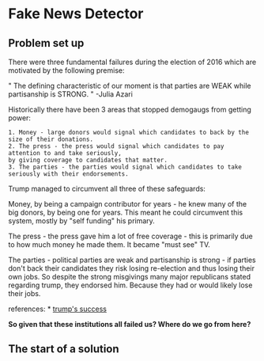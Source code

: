 # Fake News Detector

## Problem set up

There were three fundamental failures during the election of 2016 which are motivated by the following premise:

"
	The defining characteristic of our moment is that parties are WEAK while partisanship is STRONG.
"
-Julia Azari
	
Historically there have been 3 areas that stopped demogaugs from getting power:
	
	1. Money - large donors would signal which candidates to back by the size of their donations.
	2. The press - the press would signal which candidates to pay attention to and take seriously, 
	by giving coverage to candidates that matter.
	3. The parties - the parties would signal which candidates to take seriously with their endorsements.

Trump managed to circumvent all three of these safeguards:

Money, by being a campaign contributor for years - he knew many of the big donors, by being one for years.  This meant he could circumvent this system, mostly by "self funding" his primary.

The press - the press gave him a lot of free coverage - this is primarily due to how much money he made them.  It became "must see" TV.  

The parties - political parties are weak and partisanship is strong - if parties don't back their candidates they risk losing re-election and thus losing their own jobs.  So despite the strong misgivings many major republicans stated regarding trump, they endorsed him.  Because they had or would likely lose their jobs.

references: 
	* [trump's success](https://youtu.be/RLCUphApmr8?list=PLJ8cMiYb3G5fSvLETeRMhU_CG8i76euCd)


**So given that these institutions all failed us?  Where do we go from here?**

## The start of a solution



